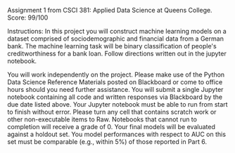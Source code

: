 Assignment 1 from CSCI 381: Applied Data Science at Queens College. Score: 99/100

Instructions: In this project you will construct machine learning models on a dataset comprised of sociodemographic and financial data from a German bank. The machine learning task will be binary classification of people's creditworthiness for a bank loan. Follow directions written out in the jupyter notebook.

You will work independently on the project. Please make use of the Python Data Science Reference Materials posted on Blackboard or come to office hours should you need further assistance.
You will submit a single Jupyter notebook containing all code and written responses via Blackboard by the due date listed above.
Your Jupyter notebook must be able to run from start to finish without error. Please turn any cell that contains scratch work or other non-executable items to Raw. Notebooks that cannot run to completion will receive a grade of 0.
Your final models will be evaluated against a holdout set. You model performances with respect to AUC on this set must be comparable (e.g., within 5%) of those reported in Part 6.


